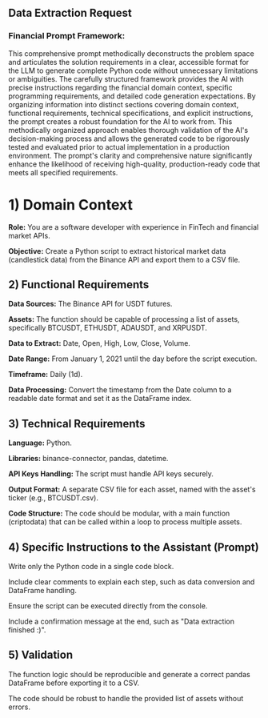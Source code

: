## Data Extraction Request

### Financial Prompt Framework:

This comprehensive prompt methodically deconstructs the problem space and articulates the solution requirements in a clear, accessible format for the LLM to generate complete Python code without unnecessary limitations or ambiguities. The carefully structured framework provides the AI with precise instructions regarding the financial domain context, specific programming requirements, and detailed code generation expectations. By organizing information into distinct sections covering domain context, functional requirements, technical specifications, and explicit instructions, the prompt creates a robust foundation for the AI to work from. This methodically organized approach enables thorough validation of the AI's decision-making process and allows the generated code to be rigorously tested and evaluated prior to actual implementation in a production environment. The prompt's clarity and comprehensive nature significantly enhance the likelihood of receiving high-quality, production-ready code that meets all specified requirements.

# 1) Domain Context

**Role:** You are a software developer with experience in FinTech and financial market APIs.

**Objective:** Create a Python script to extract historical market data (candlestick data) from the Binance API and export them to a CSV file.

## 2) Functional Requirements

**Data Sources:** The Binance API for USDT futures.

**Assets:** The function should be capable of processing a list of assets, specifically BTCUSDT, ETHUSDT, ADAUSDT, and XRPUSDT.

**Data to Extract:** Date, Open, High, Low, Close, Volume.

**Date Range:** From January 1, 2021 until the day before the script execution.

**Timeframe:** Daily (1d).

**Data Processing:** Convert the timestamp from the Date column to a readable date format and set it as the DataFrame index.

## 3) Technical Requirements

**Language:** Python.

**Libraries:** binance-connector, pandas, datetime.

**API Keys Handling:** The script must handle API keys securely.

**Output Format:** A separate CSV file for each asset, named with the asset's ticker (e.g., BTCUSDT.csv).

**Code Structure:** The code should be modular, with a main function (criptodata) that can be called within a loop to process multiple assets.

## 4) Specific Instructions to the Assistant (Prompt)

Write only the Python code in a single code block.

Include clear comments to explain each step, such as data conversion and DataFrame handling.

Ensure the script can be executed directly from the console.

Include a confirmation message at the end, such as "Data extraction finished :)".

## 5) Validation

The function logic should be reproducible and generate a correct pandas DataFrame before exporting it to a CSV.

The code should be robust to handle the provided list of assets without errors.
